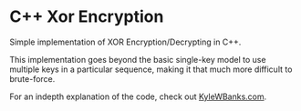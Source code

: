 C++ Xor Encryption
==================

Simple implementation of XOR Encryption/Decrypting in C++.

This implementation goes beyond the basic single-key model to use multiple keys in a particular sequence, making it that much more difficult to brute-force.


For an indepth explanation of the code, check out [KyleWBanks.com](http://kylewbanks.com/git@github.com:KyleBanks/CppXorEncryption.git).
